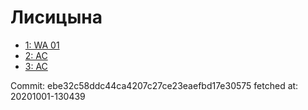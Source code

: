 # Лисицына
- [1: WA 01](1.md)
- [2: AC](2.md)
- [3: AC](3.md)

Commit: ebe32c58ddc44ca4207c27ce23eaefbd17e30575
 fetched at: 20201001-130439
